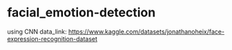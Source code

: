 # facial_emotion-detection
using CNN
data_link: https://www.kaggle.com/datasets/jonathanoheix/face-expression-recognition-dataset
